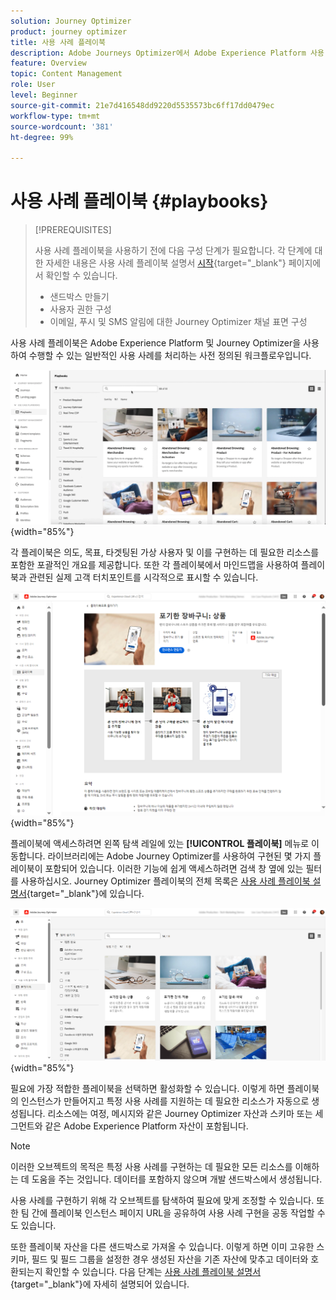 ```yaml
---
solution: Journey Optimizer
product: journey optimizer
title: 사용 사례 플레이북
description: Adobe Journeys Optimizer에서 Adobe Experience Platform 사용 사례 플레이북을 활용하는 방법에 대해 알아봅니다.
feature: Overview
topic: Content Management
role: User
level: Beginner
source-git-commit: 21e7d416548dd9220d5535573bc6ff17dd0479ec
workflow-type: tm+mt
source-wordcount: '381'
ht-degree: 99%

---
```


# 사용 사례 플레이북 {#playbooks}

>[!PREREQUISITES]
>
>사용 사례 플레이북을 사용하기 전에 다음 구성 단계가 필요합니다. 각 단계에 대한 자세한 내용은 사용 사례 플레이북 설명서 [시작](https://experienceleague.adobe.com/docs/experience-platform/use-case-playbooks/playbooks/get-started.html){target="_blank"} 페이지에서 확인할 수 있습니다.
>
>* 샌드박스 만들기
>* 사용자 권한 구성
>* 이메일, 푸시 및 SMS 알림에 대한 Journey Optimizer 채널 표면 구성

사용 사례 플레이북은 Adobe Experience Platform 및 Journey Optimizer을 사용하여 수행할 수 있는 일반적인 사용 사례를 처리하는 사전 정의된 워크플로우입니다.

![사용 사례 플레이북을 보여 주는 애니메이션 이미지](../rn/assets/do-not-localize/playbooks.gif){width="85%"}

각 플레이북은 의도, 목표, 타겟팅된 가상 사용자 및 이를 구현하는 데 필요한 리소스를 포함한 포괄적인 개요를 제공합니다. 또한 각 플레이북에서 마인드맵을 사용하여 플레이북과 관련된 실제 고객 터치포인트를 시각적으로 표시할 수 있습니다.

![플레이북 검색 보기에 표시된 포기한 장바구니 플레이북](assets/playbooks-detail.png){width="85%"}

플레이북에 액세스하려면 왼쪽 탐색 레일에 있는 **[!UICONTROL 플레이북]** 메뉴로 이동합니다. 라이브러리에는 Adobe Journey Optimizer를 사용하여 구현된 몇 가지 플레이북이 포함되어 있습니다. 이러한 기능에 쉽게 액세스하려면 검색 창 옆에 있는 필터를 사용하십시오. Journey Optimizer 플레이북의 전체 목록은 [사용 사례 플레이북 설명서](https://experienceleague.adobe.com/docs/experience-platform/use-case-playbooks/playbooks/playbooks-list.html?lang=ko){target="_blank"}에 있습니다.

![필터 창이 열린 플레이북 목록](assets/playbooks-filter.png){width="85%"}

필요에 가장 적합한 플레이북을 선택하면 활성화할 수 있습니다. 이렇게 하면 플레이북의 인스턴스가 만들어지고 특정 사용 사례를 지원하는 데 필요한 리소스가 자동으로 생성됩니다. 리소스에는 여정, 메시지와 같은 Journey Optimizer 자산과 스키마 또는 세그먼트와 같은 Adobe Experience Platform 자산이 포함됩니다.

>[!NOTE]
>
>이러한 오브젝트의 목적은 특정 사용 사례를 구현하는 데 필요한 모든 리소스를 이해하는 데 도움을 주는 것입니다. 데이터를 포함하지 않으며 개발 샌드박스에서 생성됩니다. 

사용 사례를 구현하기 위해 각 오브젝트를 탐색하여 필요에 맞게 조정할 수 있습니다. 또한 팀 간에 플레이북 인스턴스 페이지 URL을 공유하여 사용 사례 구현을 공동 작업할 수도 있습니다.

또한 플레이북 자산을 다른 샌드박스로 가져올 수 있습니다. 이렇게 하면 이미 고유한 스키마, 필드 및 필드 그룹을 설정한 경우 생성된 자산을 기존 자산에 맞추고 데이터와 호환되는지 확인할 수 있습니다. 다음 단계는 [사용 사례 플레이북 설명서](https://experienceleague.adobe.com/docs/experience-platform/use-case-playbooks/playbooks/data-awareness.html?lang=ko){target="_blank"}에 자세히 설명되어 있습니다.

